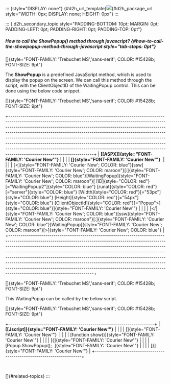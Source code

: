 ::: {style="DISPLAY: none"}
[](ms-xhelp:///?Id=d2h_url_template){#d2h_url_template}![](!package_url!){#d2h_package_url style="WIDTH: 0px; DISPLAY: none; HEIGHT: 0px"}
:::

::: {.d2h_secondary_topic style="PADDING-BOTTOM: 10pt; MARGIN: 0pt; PADDING-LEFT: 0pt; PADDING-RIGHT: 0pt; PADDING-TOP: 0pt"}
##### How to call the ShowPopup() method through javascript? {#how-to-call-the-showpopup-method-through-javascript style="tab-stops: 0pt"}

[]{style="FONT-FAMILY: 'Trebuchet MS','sans-serif'; COLOR: #15428b; FONT-SIZE: 9pt"} 

The **ShowPopup** is a predefined JavaScript method, which is used to display the popup on the screen. We can call this method through the script, with the ClientObjectID of the WaitingPopup control. This can be done using the below code snippet.

[]{style="FONT-FAMILY: 'Trebuchet MS','sans-serif'; COLOR: #15428b; FONT-SIZE: 9pt"} 

+-----------------------------------------------------------------------------------------------------------------------------------------------------------------------------------------------------------------------------------------------------------------------------------------------------------------------------------------------------------------------------------------------------------------------------------------------------------------------------------------------------------------------------------------------------------------------------------------------------------+
| **[\[ASPX\]]{style="FONT-FAMILY: 'Courier New'"}**                                                                                                                                                                                                                                                                                                                                                                                                                                                                                                                                                        |
|                                                                                                                                                                                                                                                                                                                                                                                                                                                                                                                                                                                                           |
| **[]{style="FONT-FAMILY: 'Courier New'"}**                                                                                                                                                                                                                                                                                                                                                                                                                                                                                                                                                                |
|                                                                                                                                                                                                                                                                                                                                                                                                                                                                                                                                                                                                           |
| [\<]{style="FONT-FAMILY: 'Courier New'; COLOR: blue"}[ssw]{style="FONT-FAMILY: 'Courier New'; COLOR: maroon"}[:]{style="FONT-FAMILY: 'Courier New'; COLOR: blue"}[WaitingPopup]{style="FONT-FAMILY: 'Courier New'; COLOR: maroon"}[ [ID]{style="COLOR: red"}[=\"WaitingPopup2\"]{style="COLOR: blue"} [runat]{style="COLOR: red"}[=\"server\"]{style="COLOR: blue"} [Width]{style="COLOR: red"}[=\"53px\"]{style="COLOR: blue"} [Height]{style="COLOR: red"}[=\"54px\"]{style="COLOR: blue"} [ClientObjectId]{style="COLOR: red"}[=\"Popup\"\>]{style="COLOR: blue"}]{style="FONT-FAMILY: 'Courier New'"} |
|                                                                                                                                                                                                                                                                                                                                                                                                                                                                                                                                                                                                           |
| [\</]{style="FONT-FAMILY: 'Courier New'; COLOR: blue"}[ssw]{style="FONT-FAMILY: 'Courier New'; COLOR: maroon"}[:]{style="FONT-FAMILY: 'Courier New'; COLOR: blue"}[WaitingPopup]{style="FONT-FAMILY: 'Courier New'; COLOR: maroon"}[\>]{style="FONT-FAMILY: 'Courier New'; COLOR: blue"}                                                                                                                                                                                                                                                                                                                  |
+-----------------------------------------------------------------------------------------------------------------------------------------------------------------------------------------------------------------------------------------------------------------------------------------------------------------------------------------------------------------------------------------------------------------------------------------------------------------------------------------------------------------------------------------------------------------------------------------------------------+

[]{style="FONT-FAMILY: 'Trebuchet MS','sans-serif'; COLOR: #15428b; FONT-SIZE: 9pt"} 

This WaitingPopup can be called by the below script.

[]{style="FONT-FAMILY: 'Trebuchet MS','sans-serif'; COLOR: #15428b; FONT-SIZE: 9pt"} 

+-----------------------------------------------------------------------+
| **[\[Jscript\]]{style="FONT-FAMILY: 'Courier New'"}**                 |
|                                                                       |
| []{style="FONT-FAMILY: 'Courier New'"}                                |
|                                                                       |
| [function show()]{style="FONT-FAMILY: 'Courier New'"}                 |
|                                                                       |
| [{]{style="FONT-FAMILY: 'Courier New'"}                               |
|                                                                       |
| [Popup.ShowPopup();  ]{style="FONT-FAMILY: 'Courier New'"}            |
|                                                                       |
| [}]{style="FONT-FAMILY: 'Courier New'"}                               |
+-----------------------------------------------------------------------+

 

[]{#related-topics}
:::
